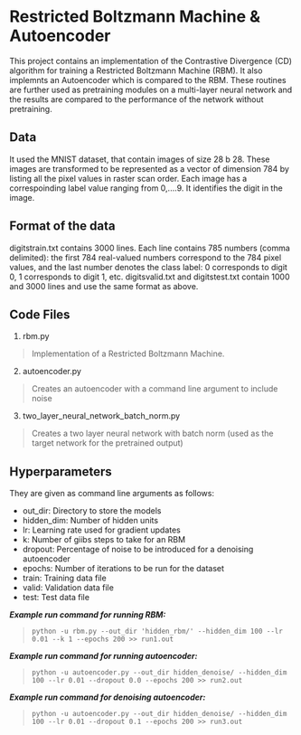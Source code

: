 # Restricted Boltzmann Machine & Autoencoder

This project contains an implementation of the Contrastive Divergence (CD) algorithm for training a Restricted Boltzmann Machine (RBM). It also implemnts an Autoencoder which is compared to the RBM. These routines are further used as pretraining modules on a multi-layer neural network and the results are compared to the performance of the network without pretraining.

## Data
It used the MNIST dataset, that contain images of size 28 b 28. These images are transformed to be represented as a vector of dimension 784 by listing all the pixel values in raster scan order. Each image has a correspoinding label value ranging from 0,....9. It identifies the digit in the image. 

## Format of the data
digitstrain.txt contains 3000 lines. Each line contains 785 numbers (comma delimited): the first 784 real-valued numbers correspond to the 784 pixel values, and the last number denotes the class label: 0 corresponds to digit 0, 1 corresponds to digit 1, etc. digitsvalid.txt and digitstest.txt contain 1000 and 3000 lines and use the same format as above.


## Code Files

1. rbm.py 
> Implementation of a Restricted Boltzmann Machine.
2. autoencoder.py 
> Creates an autoencoder with a command line argument to include noise
3. two_layer_neural_network_batch_norm.py 
> Creates a two layer neural network with batch norm (used as the target network for the pretrained output)

## Hyperparameters
They are given as command line arguments as follows:

* out_dir: Directory to store the models
* hidden_dim: Number of hidden units
* lr: Learning rate used for gradient updates
* k: Number of giibs steps to take for an RBM
* dropout: Percentage of noise to be introduced for a denoising autoencoder
* epochs: Number of iterations to be run for the dataset
* train: Training data file
* valid: Validation data file
* test: Test data file


__*Example run command for running RBM:*__
> `python -u rbm.py --out_dir 'hidden_rbm/' --hidden_dim 100 --lr 0.01 --k 1 --epochs 200 >> run1.out`

__*Example run command for running autoencoder:*__
> `python -u autoencoder.py --out_dir hidden_denoise/ --hidden_dim 100 --lr 0.01 --dropout 0.0 --epochs 200 >> run2.out`

__*Example run command for denoising autoencoder:*__
> `python -u autoencoder.py --out_dir hidden_denoise/ --hidden_dim 100 --lr 0.01 --dropout 0.1 --epochs 200 >> run3.out`